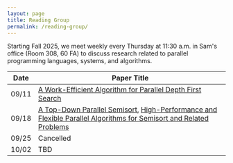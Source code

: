 ```yaml
---
layout: page
title: Reading Group
permalink: /reading-group/
---
```


Starting Fall 2025, we meet weekly every Thursday at 11:30 a.m. in Sam's office (Room 308, 60 FA)
to discuss research related to parallel programming languages, systems, and algorithms.

| Date       | Paper Title                          |
|------------|--------------------------------------|
| 09/11      | [A Work-Efficient Algorithm for Parallel Depth First Search](https://dl.acm.org/doi/10.1145/2807591.2807651) |
| 09/18      | [A Top-Down Parallel Semisort](https://dl.acm.org/doi/10.1145/2755573.2755597),  [High-Performance and Flexible Parallel Algorithms for Semisort and Related Problems](https://dl.acm.org/doi/abs/10.1145/3558481.3591071) |
| 09/25      | Cancelled |
| 10/02      | TBD       |
